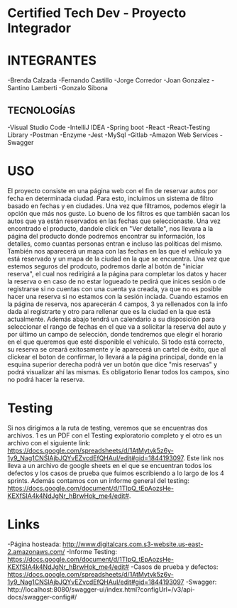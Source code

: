 # Certified Tech Dev - Proyecto Integrador

# INTEGRANTES
-Brenda Calzada
-Fernando Castillo
-Jorge Corredor
-Joan Gonzalez
-Santino Lamberti
-Gonzalo Sibona

## TECNOLOGÍAS
-Visual Studio Code
-IntelliJ IDEA
-Spring boot
-React
-React-Testing Library
-Postman
-Enzyme
-Jest
-MySql
-Gitlab
-Amazon Web Services
-Swagger

# USO
El proyecto consiste en una  página web con el fin de reservar autos por fecha en determinada ciudad. Para esto, incluímos un sistema de filtro basado en fechas y en ciudades. Una vez que filtramos, podemos elegir la opción que más nos guste. Lo bueno de los filtros es que también sacan los autos que ya están reservados en las fechas que seleccionaste. Una vez encontrado el producto, dandole click en "Ver detalle", nos llevara a la página del producto donde podremos encontrar su información, los detalles, como cuantas personas entran e incluso las políticas del mismo. También nos aparecerá un mapa con las fechas en las que el vehículo ya está reservado y un mapa de la ciudad en la que se encuentra. Una vez que estemos seguros del prodcuto, podremos darle al botón de "iniciar reserva", el cual nos redirigirá a la página para completar los datos y hacer la reserva o en caso de no estar logueado te pedirá que inices sesión o de registrarse si no cuentas con una cuenta ya creada, ya que no es posible hacer una reserva si no estamos con la sesión inciada. Cuando estamos en la página de reserva, nos aparecerán 4 campos, 3 ya rellenados con la info dada al registrarte y otro para rellenar que es la ciudad en la que está actualmente. Además abajo tendrá un calendario a su disposición para seleccionar el rango de fechas en el que va a solicitar la reserva del auto y por último un campo de selección, donde tendremos que elegir el horario en el que queremos que esté disponible el vehículo. Si todo está correcto, su reserva se creará exitosamente y le aparecerá un cartel de éxito, que al clickear el boton de confirmar, lo llevará a la página principal, donde en la esquina superior derecha podrá ver un botón que dice "mis reservas" y podrá visualizar ahí las mismas. Es obligatorio llenar todos los campos, sino no podrá hacer la reserva.

# Testing
Si nos dirigimos a la ruta de testing, veremos que se encuentras dos archivos. 1 es un PDF con el Testing exploratorio completo y el otro es un archivo con el siguiente link: https://docs.google.com/spreadsheets/d/1AtMytvk5z6y-1y9_Nag1CNSlAjbJQYvEZvcdEfQHAuI/edit#gid=1844193097. Este link nos lleva a un archivo de google sheets en el que se encuentran todos los defectos y los casos de prueba que fuimos escribiendo a lo largo de los 4 sprints. Además contamos con un informe general del testing: https://docs.google.com/document/d/1TIpQ_tEpAozsHe-KEXfSIA4k4NdJgNr_hBrwHok_me4/edit#.

# Links
-Página hosteada: http://www.digitalcars.com.s3-website.us-east-2.amazonaws.com/
-Informe Testing: https://docs.google.com/document/d/1TIpQ_tEpAozsHe-KEXfSIA4k4NdJgNr_hBrwHok_me4/edit#
-Casos de prueba y defectos: https://docs.google.com/spreadsheets/d/1AtMytvk5z6y-1y9_Nag1CNSlAjbJQYvEZvcdEfQHAuI/edit#gid=1844193097
-Swagger: http://localhost:8080/swagger-ui/index.html?configUrl=/v3/api-docs/swagger-config#/
